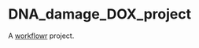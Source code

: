 # DNA_damage_DOX_project

A [workflowr][] project.

[workflowr]: https://github.com/workflowr/workflowr
